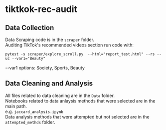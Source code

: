 # tiktkok-rec-audit

## Data Collection
Data Scraping code is in the `scraper` folder. <br>
Auditing TikTok's recommended videos section 
run code with: <br>

```
pytest -s scraper/explore_scroll.py  --html="report_test.html" --rs --uc --var1="Beauty"
```
--var1 options: Society, Sports, Beauty <br>

## Data Cleaning and Analysis
All files related to data cleaning are in the `Data` folder. <br>
Notebooks related to data anlaysis methods that were selected are in the main path. <br>
e.g. `jaccard_analysis.ipynb` <br>
Data analysis methods that were attempted but not selected are in the `attempted_methds` folder.

